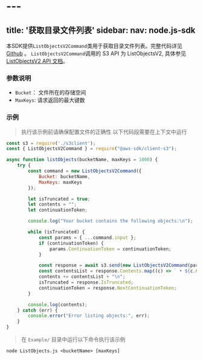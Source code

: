 # --- 
title: '获取目录文件列表'
sidebar:
 nav: node.js-sdk
---
本SDK提供`ListObjectsV2Command`类用于获取目录文件列表。完整代码详见 [Github](https://github.com/aws/aws-sdk-js-v3/blob/main/clients/client-s3/src/commands/ListObjectsV2Command.ts) 。
`ListObjectsV2Command`调用的 S3 API 为 ListObjectsV2, 具体参见[ListObjectsV2 API 文档](https://docs.aws.amazon.com/AmazonS3/latest/API/API_ListObjectsV2.html)。



### 参数说明
- `Bucket`： 文件所在的存储空间
- `MaxKeys`: 请求返回的最大键数




### 示例
> 执行该示例前请确保配置文件的正确性
> 以下代码段需要在上下文中运行

```javascript
const s3 = require('./s3client');
const { ListObjectsV2Command } = require("@aws-sdk/client-s3");

async function listObjects(bucketName, maxKeys = 1000) {
    try {
        const command = new ListObjectsV2Command({
            Bucket: bucketName,
            MaxKeys: maxKeys
        });

        let isTruncated = true;
        let contents = "";
        let continuationToken;

        console.log("Your bucket contains the following objects:\n");

        while (isTruncated) {
            const params = { ...command.input };
            if (continuationToken) {
                params.ContinuationToken = continuationToken;
            }

            const response = await s3.send(new ListObjectsV2Command(params));
            const contentsList = response.Contents.map((c) => ` • ${c.Key}`).join("\n");
            contents += contentsList + "\n";
            isTruncated = response.IsTruncated;
            continuationToken = response.NextContinuationToken;
        }

        console.log(contents);
    } catch (err) {
        console.error("Error listing objects:", err);
    }
}

```
> 在 `Example/` 目录中运行以下命令执行该示例
```
node ListObjects.js <bucketName> [maxKeys]
```